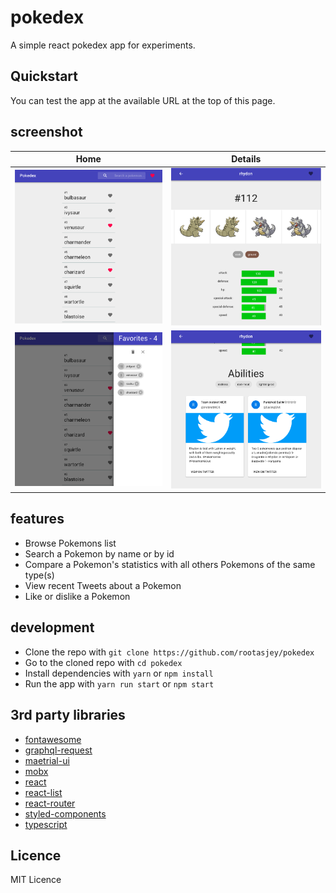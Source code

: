 # pokedex

A simple react pokedex app for experiments.

## Quickstart

You can test the app at the available URL at the top of this page.

## screenshot

| Home | Details |
|------|---------|
| ![home.png](screenshots/home.png)             | ![details.png](screenshots/details.png) |
| ![bookmarks.png](/screenshots/bookmarks.png)  | ![tweets.png](/screenshots/tweets.png) |

## features

* Browse Pokemons list
* Search a Pokemon by name or by id
* Compare a Pokemon's statistics with all others Pokemons of the same type(s)
* View recent Tweets about a Pokemon
* Like or dislike a Pokemon

## development

* Clone the repo with `git clone https://github.com/rootasjey/pokedex`
* Go to the cloned repo with `cd pokedex`
* Install dependencies with `yarn` or `npm install`
* Run the app with `yarn run start` or `npm start`

## 3rd party libraries

* [fontawesome](https://fontawesome.com)
* [graphql-request](https://github.com/prisma/graphql-request)
* [maetrial-ui](https://material-ui.com/)
* [mobx](https://mobx.js.org/index.html)
* [react](http://reactjs.org)
* [react-list](https://github.com/coderiety/react-list#readme)
* [react-router](https://reacttraining.com/react-router/web/guides/quick-start)
* [styled-components](https://www.styled-components.com)
* [typescript](http://typescriptlang.org)

## Licence

MIT Licence
